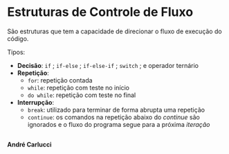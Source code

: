 # Estruturas de Controle de Fluxo

São estruturas que tem a capacidade de direcionar o fluxo de execução do código.

Tipos:

- **Decisão**: `if` ; `if-else` ; `if-else-if` ; `switch` ; e operador ternário
- **Repetição**:
  - `for`: repetição contada
  - `while`: repetição com teste no início
  - `do while`: repetição com teste no final
- **Interrupção**:
  - `break`: utilizado para terminar de forma abrupta uma repetição
  - `continue`: os comandos na repetição abaixo do *continue* são ignorados e o fluxo do programa segue para a próxima *iteração*

##

**André Carlucci**